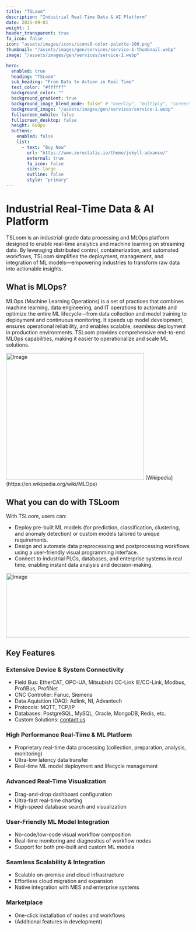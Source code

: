 ```yaml
---
title: "TSLoom"
description: "Industrial Real-Time Data & AI Platform"
date: 2025-09-03
weight: 1
header_transparent: true
fa_icon: false
icon: "assets/images/icons/icons8-color-palette-100.png"
thumbnail: "/assets/images/gen/services/service-1-thumbnail.webp"
image: "/assets/images/gen/services/service-1.webp"

hero:
  enabled: true
  heading: "TSLoom"
  sub_heading: "From Data to Action in Real Time"
  text_color: "#ffffff"
  background_color: ""
  background_gradient: true
  background_image_blend_mode: false" # "overlay", "multiply", "screen"
  background_image: "/assets/images/gen/services/service-1.webp"
  fullscreen_mobile: false
  fullscreen_desktop: false
  height: 660px
  buttons:
    enabled: false
    list:
      - text: "Buy Now"
        url: "https://www.zerostatic.io/theme/jekyll-advance/"
        external: true
        fa_icon: false
        size: large
        outline: false
        style: "primary"
---
```


# Industrial Real-Time Data & AI Platform
 
TSLoom is an industrial-grade data processing and MLOps platform designed to enable real-time analytics and machine learning on streaming data. By leveraging distributed control, containerization, and automated workflows, TSLoom simplifies the deployment, management, and integration of ML models—empowering industries to transform raw data into actionable insights.

## What is MLOps?

MLOps (Machine Learning Operations) is a set of practices that combines machine learning, data engineering, and IT operations to automate and optimize the entire ML lifecycle—from data collection and model training to deployment and continuous monitoring. It speeds up model development, ensures operational reliability, and enables scalable, seamless deployment in production environments.
TSLoom provides comprehensive end-to-end MLOps capabilities, making it easier to operationalize and scale ML solutions.

<img width="378" height="346" alt="Image" src="https://github.com/user-attachments/assets/797f417e-fb70-4169-8239-5321f332ad42" />
[Wikipedia](https://en.wikipedia.org/wiki/MLOps)

<!--{% include framework/shortcodes/figure.html src="/assets/images/gen/content/content-1.webp" title="Steve Francia" caption="Designing in Figma" alt="Photo of designing a website in Figma" link="https://figma.com" target="_blank" %}-->

## What you can do with TSLoom

With TSLoom, users can:
- Deploy pre-built ML models (for prediction, classification, clustering, and anomaly detection) or custom models tailored to unique requirements.
- Design and automate data preprocessing and postprocessing workflows using a user-friendly visual programming interface.
- Connect to industrial PLCs, databases, and enterprise systems in real time, enabling instant data analysis and decision-making.
<img width="786" height="176" alt="Image" src="https://github.com/user-attachments/assets/a1d1d6f9-1e5a-48f7-a915-eeef8a920830" />

## Key Features

### Extensive Device & System Connectivity
- Field Bus: EtherCAT, OPC-UA, Mitsubishi CC-Link IE/CC-Link, Modbus, ProfiBus, ProfiNet
- CNC Controller: Fanuc, Siemens
- Data Aquisition (DAQ): Adlink, NI, Advantech
- Protocols: MQTT, TCP/IP
- Databases: PostgreSQL, MySQL, Oracle, MongoDB, Redis, etc.
- Custom Solutions: [contact us](mailto:info@vcanus.com)

### High Performance Real-Time & ML Platform
- Proprietary real-time data processing (collection, preparation, analysis, monitoring)
- Ultra-low latency data transfer
- Real-time ML model deployment and lifecycle management

### Advanced Real-Time Visualization
- Drag-and-drop dashboard configuration
- Ultra-fast real-time charting
- High-speed database search and visualization

### User-Friendly ML Model Integration
- No-code/low-code visual workflow composition
- Real-time monitoring and diagnostics of workflow nodes
- Support for both pre-built and custom ML models

### Seamless Scalability & Integration
- Scalable on-premise and cloud infrastructure
- Effortless cloud migration and expansion
- Native integration with MES and enterprise systems

### Marketplace
- One-click installation of nodes and workflows
- (Additional features in development)


<!--{% include framework/shortcodes/youtube.html id='2M6dJ2Uynhg' %}-->


